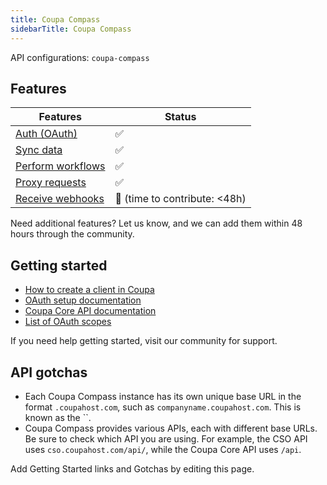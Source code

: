 ```yaml
---
title: Coupa Compass
sidebarTitle: Coupa Compass
---
```


API configurations: `coupa-compass`

## Features

| Features | Status |
| - | - |
| [Auth (OAuth)](https://terapi.gitbook.io/terapi-api-explorer/integrate/guides/authorize-an-api) | ✅ |
| [Sync data](https://terapi.gitbook.io/terapi-api-explorer/integrate/guides/sync-data-from-an-api) | ✅ |
| [Perform workflows](https://terapi.gitbook.io/terapi-api-explorer/integrate/guides/perform-workflows-with-an-api) | ✅ |
| [Proxy requests](https://terapi.gitbook.io/terapi-api-explorer/integrate/guides/proxy-requests-to-an-api) | ✅ |
| [Receive webhooks](https://terapi.gitbook.io/terapi-api-explorer/integrate/guides/receive-webhooks-from-an-api) | 🚫 (time to contribute: &lt;48h) |

Need additional features? Let us know, and we can add them within 48 hours through the community.

## Getting started

-   [How to create a client in Coupa](https://compass.coupa.com/_dita_/en-us/documentation/plat/integ/coupa_core_api/topics/openid_connect_clients.dita#section-2)
-   [OAuth setup documentation](https://compass.coupa.com/_dita_/en-us/documentation/plat/integ/coupa_core_api/topics/openid_connect_clients.dita#section-5)
-   [Coupa Core API documentation](https://compass.coupa.com/en-us/products/product-documentation/integration-technical-documentation/the-coupa-core-api)
-   [List of OAuth scopes](https://compass.coupa.com/_dita_/en-us/documentation/plat/integ/coupa_core_api/topics/openid_connect_clients.dita#section-3)

If you need help getting started, visit our community for support.

## API gotchas
- Each Coupa Compass instance has its own unique base URL in the format `.coupahost.com`, such as `companyname.coupahost.com`. This is known as the ``.
- Coupa Compass provides various APIs, each with different base URLs. Be sure to check which API you are using. For example, the CSO API uses `cso.coupahost.com/api/`, while the Coupa Core API uses `/api`.

Add Getting Started links and Gotchas by editing this page.

